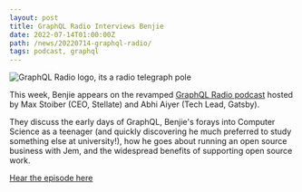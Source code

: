 ```yaml
---
layout: post
title: GraphQL Radio Interviews Benjie
date: 2022-07-14T01:00:00Z
path: /news/20220714-graphql-radio/
tags: podcast, graphql
---
```


![GraphQL Radio logo, its a radio telegraph pole]({{site.url}}/assets/images/graphqlradio.jpg)

This week, Benjie appears on the revamped
[GraphQL Radio podcast](https://graphqlradio.com/) hosted by Max Stoiber (CEO,
Stellate) and Abhi Aiyer (Tech Lead, Gatsby).

They discuss the early days of GraphQL, Benjie's forays into Computer Science as
a teenager (and quickly discovering he much preferred to study something else at
university!), how he goes about running an open source business with Jem, and
the widespread benefits of supporting open source work.

[Hear the episode here](https://graphqlradio.com/episodes/postgraphile-and-beyond-w-benjie-gillam-graphql-technical-steering-committee-member)
